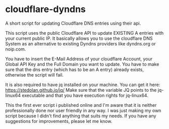 # cloudflare-dyndns
A short script for updating Cloudflare DNS entries using their api.

This script uses the public Cloudflare API to update EXISTING A entries with your current public IP.
It basically allows you to use the cloudflare DNS System as an alternative to existing Dyndns providers like dyndns.org or noip.com.

You have to insert the E-Mail Address of your cloudflare Account, your Global API Key and the Full Domain you want to update.
You have to make sure that the dns entry (which has to be an A entry) already exists, otherwise the script will fail.

It is also required to have jq installed on your machine.
You can get it here: https://stedolan.github.io/jq/
Make sure that the variable JQ points to the jq-linux64 executable and that you have execution rights for jq-linux64.



This the first ever script i published online and I'm aware that it is neither professionally done nor user friendly in any way.
I was just making my own script because I didn't find anything that suits my needs.
If you have any suggestions for improvements, please let me know.
